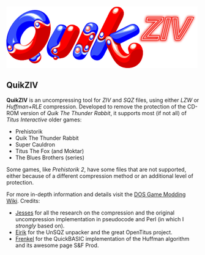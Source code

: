 ![](/QuikZIV/Resources/Logo.png)

QuikZIV
-------

**QuikZIV** is an uncompressing tool for *ZIV* and *SQZ* files, using either *LZW* or *Huffman+RLE* compression. Developed to remove the protection of the CD-ROM version of *Quik The Thunder Rabbit*, it supports most (if not all) of *Titus Interactive* older games:

- Prehistorik
- Quik The Thunder Rabbit
- Super Cauldron
- Titus The Fox (and Moktar)
- The Blues Brothers (series)

Some games, like *Prehistorik 2*, have some files that are not supported, either because of a different compression method or an additional level of protection.

For more in-depth information and details visit the [DOS Game Modding Wiki](http://www.shikadi.net/moddingwiki/Titus_Interactive_SQZ_Compression). Credits:

- [Jesses](http://ttf.mine.nu/techdocs.htm) for all the research on the compression and the original uncompression implementation in pseudocode and Perl (in which I *strongly* based on).
- [Eirik](http://www.shikadi.net/moddingwiki/User:Eirik) for the UnSQZ unpacker and the great OpenTitus project.
- [Frenkel](http://www.shikadi.net/moddingwiki/User:Frenkel) for the QuickBASIC implementation of the Huffman algorithm and its awesome page S&F Prod.